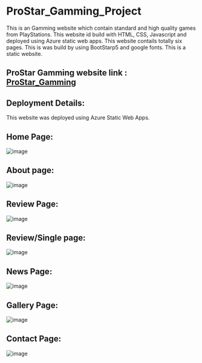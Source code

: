 # ProStar_Gamming_Project
This is an Gamming website which contain standard and high quality games from PlayStations. This website id build with HTML, CSS, Javascript and deployed using Azure static web apps. This website contails totally six pages. This is was build by using BootStarp5 and google fonts. This is a static website.

## ProStar Gamming website link : [ProStar_Gamming](https://black-glacier-0e3760c10.1.azurestaticapps.net)

## Deployment Details: 
This website was deployed using Azure Static Web Apps.

## Home Page:
![image](https://user-images.githubusercontent.com/92884264/174477390-fc7c6126-48bd-4c5a-9d45-025e9f508713.png)

## About page:
![image](https://user-images.githubusercontent.com/92884264/174477401-7252ccae-5e47-499c-85d7-1bf8cc4b7c11.png)

## Review Page:
![image](https://user-images.githubusercontent.com/92884264/174477419-0add4dea-e237-4799-bef7-9f3120906d0a.png)

## Review/Single page:
![image](https://user-images.githubusercontent.com/92884264/174477534-36b69aef-4337-4107-b5f7-d15bce8da196.png)

## News Page:
![image](https://user-images.githubusercontent.com/92884264/174477462-38327fd0-052c-49bc-b093-c4a057529cc9.png)

## Gallery Page:
![image](https://user-images.githubusercontent.com/92884264/174477485-d491cda4-ca53-460c-81b8-9f9296338dae.png)

## Contact Page:
![image](https://user-images.githubusercontent.com/92884264/174477502-4e001089-f19f-4de3-aa95-7989617dc99b.png)



